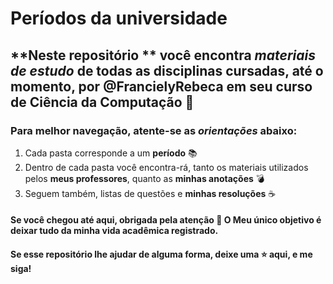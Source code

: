# Períodos da universidade

## **Neste repositório ** você encontra *materiais de estudo* de todas as disciplinas cursadas, até o momento, por @FrancielyRebeca em seu curso de Ciência da Computação 🤯


### Para melhor navegação, atente-se as *orientações* abaixo:

1. Cada pasta corresponde a um **período** 📚
2. Dentro de cada pasta você encontra-rá, tanto os materiais utilizados pelos **meus professores**, quanto as **minhas anotações** 💣
3. Seguem também, listas de questões e **minhas resoluções** ☕

#### Se você chegou até aqui, obrigada pela atenção 🤗 O Meu único objetivo é deixar tudo da minha vida acadêmica registrado.

#### **Se esse repositório lhe ajudar de alguma forma, deixe uma ⭐ aqui, e me siga!**